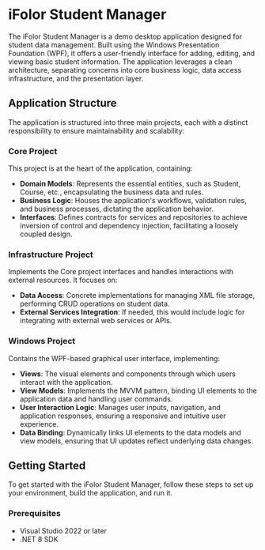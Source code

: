 # iFolor Student Manager

The iFolor Student Manager is a demo desktop application designed for student data management. Built using the Windows Presentation Foundation (WPF), it offers a user-friendly interface for adding, editing, and viewing basic student information. The application leverages a clean architecture, separating concerns into core business logic, data access infrastructure, and the presentation layer.

## Application Structure

The application is structured into three main projects, each with a distinct responsibility to ensure maintainability and scalability:

### Core Project

This project is at the heart of the application, containing:

- **Domain Models**: Represents the essential entities, such as Student, Course, etc., encapsulating the business data and rules.
- **Business Logic**: Houses the application's workflows, validation rules, and business processes, dictating the application behavior.
- **Interfaces**: Defines contracts for services and repositories to achieve inversion of control and dependency injection, facilitating a loosely coupled design.

### Infrastructure Project

Implements the Core project interfaces and handles interactions with external resources. It focuses on:

- **Data Access**: Concrete implementations for managing XML file storage, performing CRUD operations on student data.
- **External Services Integration**: If needed, this would include logic for integrating with external web services or APIs.

### Windows Project

Contains the WPF-based graphical user interface, implementing:

- **Views**: The visual elements and components through which users interact with the application.
- **View Models**: Implements the MVVM pattern, binding UI elements to the application data and handling user commands.
- **User Interaction Logic**: Manages user inputs, navigation, and application responses, ensuring a responsive and intuitive user experience.
- **Data Binding**: Dynamically links UI elements to the data models and view models, ensuring that UI updates reflect underlying data changes.

## Getting Started

To get started with the iFolor Student Manager, follow these steps to set up your environment, build the application, and run it.

### Prerequisites

- Visual Studio 2022 or later
- .NET 8 SDK